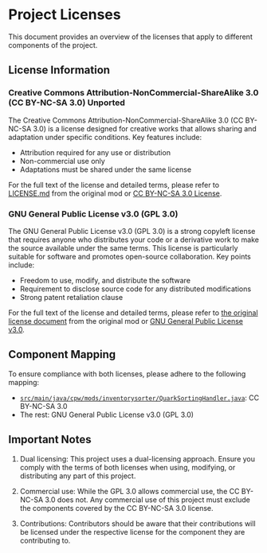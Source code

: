 # Project Licenses

This document provides an overview of the licenses that apply to different components of the project.

## License Information

### Creative Commons Attribution-NonCommercial-ShareAlike 3.0 (CC BY-NC-SA 3.0) Unported

The Creative Commons Attribution-NonCommercial-ShareAlike 3.0 (CC BY-NC-SA 3.0) is a license designed for creative works that allows sharing and adaptation under specific conditions. Key features include:

- Attribution required for any use or distribution
- Non-commercial use only
- Adaptations must be shared under the same license

For the full text of the license and detailed terms, please refer to [LICENSE.md](https://github.com/VazkiiMods/Quark/blob/master/LICENSE.md) from the original mod or [CC BY-NC-SA 3.0 License](https://creativecommons.org/licenses/by-nc-sa/3.0/).

### GNU General Public License v3.0 (GPL 3.0)

The GNU General Public License v3.0 (GPL 3.0) is a strong copyleft license that requires anyone who distributes your code or a derivative work to make the source available under the same terms. This license is particularly suitable for software and promotes open-source collaboration. Key points include:

- Freedom to use, modify, and distribute the software
- Requirement to disclose source code for any distributed modifications
- Strong patent retaliation clause

For the full text of the license and detailed terms, please refer to [the original license document](https://github.com/cpw/inventorysorter/blob/main/gpl-3.0.txt) from the original mod or [GNU General Public License v3.0](https://www.gnu.org/licenses/gpl-3.0.en.html).

## Component Mapping

To ensure compliance with both licenses, please adhere to the following mapping:

- [`src/main/java/cpw/mods/inventorysorter/QuarkSortingHandler.java`](src/main/java/cpw/mods/inventorysorter/QuarkSortingHandler.java): CC BY-NC-SA 3.0
- The rest: GNU General Public License v3.0 (GPL 3.0)

## Important Notes

1. Dual licensing: This project uses a dual-licensing approach. Ensure you comply with the terms of both licenses when using, modifying, or distributing any part of this project.

2. Commercial use: While the GPL 3.0 allows commercial use, the CC BY-NC-SA 3.0 does not. Any commercial use of this project must exclude the components covered by the CC BY-NC-SA 3.0 license.

3. Contributions: Contributors should be aware that their contributions will be licensed under the respective license for the component they are contributing to.
